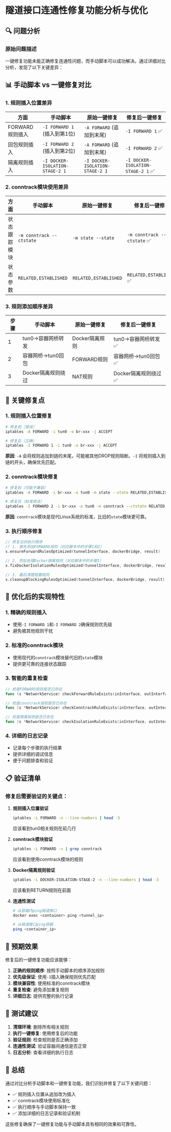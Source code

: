 # 隧道接口连通性修复功能分析与优化

## 🔍 问题分析

### 原始问题描述
一键修复功能未能正确修复连通性问题，而手动脚本可以成功解决。通过详细对比分析，发现了以下关键差异：

## 📊 手动脚本 vs 一键修复对比

### 1. 规则插入位置差异

| 方面 | 手动脚本 | 原始一键修复 | 修复后一键修复 |
|------|----------|--------------|----------------|
| FORWARD规则插入 | `-I FORWARD 1` (插入到第1位) | `-A FORWARD` (追加到末尾) | `-I FORWARD 1` ✅ |
| 回包规则插入 | `-I FORWARD 2` (插入到第2位) | `-A FORWARD` (追加到末尾) | `-I FORWARD 2` ✅ |
| 隔离规则插入 | `-I DOCKER-ISOLATION-STAGE-2 1` | `-I DOCKER-ISOLATION-STAGE-2 1` | `-I DOCKER-ISOLATION-STAGE-2 1` ✅ |

### 2. conntrack模块使用差异

| 方面 | 手动脚本 | 原始一键修复 | 修复后一键修复 |
|------|----------|--------------|----------------|
| 状态跟踪模块 | `-m conntrack --ctstate` | `-m state --state` | `-m conntrack --ctstate` ✅ |
| 状态参数 | `RELATED,ESTABLISHED` | `RELATED,ESTABLISHED` | `RELATED,ESTABLISHED` ✅ |

### 3. 规则添加顺序差异

| 步骤 | 手动脚本 | 原始一键修复 | 修复后一键修复 |
|------|----------|--------------|----------------|
| 1 | tun0→容器网桥转发 | Docker隔离规则 | tun0→容器网桥转发 ✅ |
| 2 | 容器网桥→tun0回包 | FORWARD规则 | 容器网桥→tun0回包 ✅ |
| 3 | Docker隔离规则绕过 | NAT规则 | Docker隔离规则绕过 ✅ |

## 🔧 关键修复点

### 1. 规则插入位置修复
```bash
# 修复前（错误）
iptables -A FORWARD -i tun0 -o br-xxx -j ACCEPT

# 修复后（正确）
iptables -I FORWARD 1 -i tun0 -o br-xxx -j ACCEPT
```

**原因**: `-A` 会将规则追加到链的末尾，可能被其他DROP规则阻断。`-I` 将规则插入到链的开头，确保优先匹配。

### 2. conntrack模块修复
```bash
# 修复前（可能不兼容）
iptables -A FORWARD -i br-xxx -o tun0 -m state --state RELATED,ESTABLISHED -j ACCEPT

# 修复后（标准用法）
iptables -I FORWARD 2 -i br-xxx -o tun0 -m conntrack --ctstate RELATED,ESTABLISHED -j ACCEPT
```

**原因**: `conntrack`模块是现代Linux系统的标准，比旧的`state`模块更可靠。

### 3. 执行顺序修复
```go
// 修复后的执行顺序
// 1. 首先添加FORWARD规则（对应脚本中的步骤1和2）
s.ensureForwardRulesOptimized(tunnelInterface, dockerBridge, result)

// 2. 然后处理Docker隔离规则（对应脚本中的步骤3）
s.fixDockerIsolationRulesOptimized(tunnelInterface, dockerBridge, result)

// 3. 最后清理阻塞规则
s.cleanupBlockingRulesOptimized(tunnelInterface, dockerBridge, result)
```

## 🚀 优化后的实现特性

### 1. 精确的规则插入
- 使用`-I FORWARD 1`和`-I FORWARD 2`确保规则优先级
- 避免被其他规则干扰

### 2. 标准的conntrack模块
- 使用现代的`conntrack`模块替代旧的`state`模块
- 提供更可靠的连接状态跟踪

### 3. 智能的重复检查
```go
// 检查FORWARD规则是否已存在
func (s *NetworkService) checkForwardRuleExists(inInterface, outInterface string) bool

// 检查conntrack规则是否已存在
func (s *NetworkService) checkConntrackRuleExists(inInterface, outInterface string) bool

// 检查隔离规则是否已存在
func (s *NetworkService) checkIsolationRuleExists(inInterface, outInterface, target string) bool
```

### 4. 详细的日志记录
- 记录每个步骤的执行结果
- 提供详细的调试信息
- 便于问题排查和验证

## 📋 验证清单

### 修复后需要验证的关键点：

1. **规则插入位置验证**
   ```bash
   iptables -L FORWARD -n --line-numbers | head -5
   ```
   应该看到tun0相关规则在前几行

2. **conntrack模块验证**
   ```bash
   iptables -L FORWARD -v | grep conntrack
   ```
   应该看到使用conntrack模块的规则

3. **Docker隔离规则验证**
   ```bash
   iptables -L DOCKER-ISOLATION-STAGE-2 -n --line-numbers | head -3
   ```
   应该看到RETURN规则在前面

4. **连通性测试**
   ```bash
   # 从容器内ping隧道接口
   docker exec <container> ping <tunnel_ip>
   
   # 从隧道接口ping容器
   ping <container_ip>
   ```

## 🎯 预期效果

修复后的一键修复功能应该能够：

1. **正确的规则顺序**: 按照手动脚本的顺序添加规则
2. **优先级保证**: 使用`-I`插入确保规则优先匹配
3. **模块兼容性**: 使用标准的conntrack模块
4. **重复检查**: 避免添加重复规则
5. **详细日志**: 提供完整的执行记录

## 🔄 测试建议

1. **清理环境**: 删除所有相关规则
2. **执行一键修复**: 使用修复后的功能
3. **验证规则**: 检查规则是否正确添加
4. **连通性测试**: 验证容器间通信是否正常
5. **日志分析**: 查看详细的执行日志

## 📝 总结

通过对比分析手动脚本和一键修复功能，我们识别并修复了以下关键问题：

- ✅ 规则插入位置从追加改为插入
- ✅ conntrack模块使用标准化
- ✅ 执行顺序与手动脚本保持一致
- ✅ 添加详细的日志记录和验证机制

这些修复确保了一键修复功能与手动脚本具有相同的效果和可靠性。